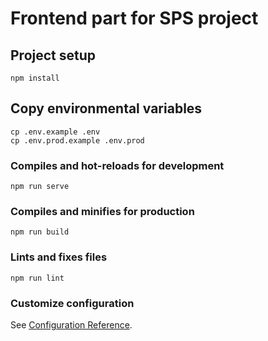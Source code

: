 # Frontend part for SPS project

## Project setup
```
npm install
```

## Copy environmental variables
```
cp .env.example .env
cp .env.prod.example .env.prod
```

### Compiles and hot-reloads for development
```
npm run serve
```

### Compiles and minifies for production
```
npm run build
```

### Lints and fixes files
```
npm run lint
```

### Customize configuration
See [Configuration Reference](https://cli.vuejs.org/config/).

